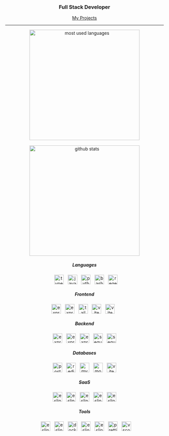 <div align="center">
<h3>Full Stack Developer</h3>

[My Projects](https://folio.williamguinaudie.com/my-projects)

  <hr/>
<div>
<img src="https://github-readme-stats.vercel.app/api/top-langs?username=neohuncho&show_icons=true&locale=en&layout=compact&theme=chartreuse-dark&exclude_repo=my-portfolio-old" alt="most used languages" width="350" />
<br>
<br>
<img  src="https://github-readme-stats.vercel.app/api?username=neohuncho&show_icons=true&locale=en&theme=chartreuse-dark" alt="github stats" width="350" />
</div>
  <div>
    <h5>Languages</h5>
    <img width="5" />
    <img src="https://skillicons.dev/icons?i=ts" height="30" alt="typescript logo"  />
    <img width="5" />
    <img src="https://skillicons.dev/icons?i=js" height="30" alt="javascript logo"  />
    <img width="5" />
    <img src="https://skillicons.dev/icons?i=py" height="30" alt="python logo"  />
    <img width="5" />
    <img src="https://skillicons.dev/icons?i=bash" height="30" alt="bash logo"  />
    <img width="5" />
    <img src="https://skillicons.dev/icons?i=regex" height="30" alt="regex logo"  />
  </div>
  <div>
    <h5>Frontend</h5>
        <img src="https://skillicons.dev/icons?i=react" height="30" alt="express logo"  />
    <img width="5" />
     <img src="https://skillicons.dev/icons?i=next" height="30" alt="express logo"  />
    <img width="5" />
    <img src="https://cdn.simpleicons.org/tailwindcss/06B6D4" height="30" alt="tailwindcss logo"  />
    <img width="5" />
    <img src="https://skillicons.dev/icons?i=vite" height="30" alt="vite logo"  />
    <img width="5" />
    <img src="https://skillicons.dev/icons?i=redux" height="30" alt="vite logo"  />
    <img width="5" />
  </div>
   <div>
    <h5>Backend</h5>
    <img src="https://skillicons.dev/icons?i=nodejs" height="30" alt="express logo"  />
    <img width="5" />
    <img src="https://skillicons.dev/icons?i=prisma" height="30" alt="express logo"  />
    <img width="5" />
    <img src="https://skillicons.dev/icons?i=express" height="30" alt="express logo"  />
    <img width="5" />
    <img src="https://cdn.jsdelivr.net/gh/devicons/devicon/icons/sequelize/sequelize-original.svg" height="30" alt="sequelize logo"  />
    <img width="5" />
    <img src="https://skillicons.dev/icons?i=kubernetes" height="30" alt="sequelize logo"  />
  </div>
  <div>
    <h5>Databases</h5>
    <img src="https://cdn.jsdelivr.net/gh/devicons/devicon/icons/postgresql/postgresql-original.svg" height="30" alt="postgresql logo"  />
    <img width="5" />
    <img src="https://cdn.jsdelivr.net/gh/devicons/devicon/icons/redis/redis-original.svg" height="30" alt="redis logo"  />
    <img width="5" />
    <img src="https://cdn.jsdelivr.net/gh/devicons/devicon/icons/mysql/mysql-original.svg" height="30" alt="mysql logo"  />
    <img width="5" />
    <img src="https://cdn.simpleicons.org/mongodb/47A248" height="30" alt="mongodb logo"  />
      <img width="5" />
      <img src="https://skillicons.dev/icons?i=planetscale" height="30" alt="vite logo"  />
  </div>
  <div>
    <h5>SaaS</h5>
     <img src="https://skillicons.dev/icons?i=vercel" height="30" alt="eslint logo"  />
    <img width="5" />
     <img src="https://skillicons.dev/icons?i=gcp" height="30" alt="eslint logo"  /> 
    <img width="5" />
     <img src="https://skillicons.dev/icons?i=aws" height="30" alt="eslint logo"  /> 
    <img width="5" />
     <img src="https://skillicons.dev/icons?i=firebase" height="30" alt="eslint logo"  /> 
    <img width="5" />
     <img src="https://skillicons.dev/icons?i=netlify" height="30" alt="eslint logo"  /> 
  </div>
  <div>
    <h5>Tools</h5>
    <img width="5" />
    <img src="https://skillicons.dev/icons?i=sentry" height="30" alt="eslint logo"  />
    <img width="5" />
    <img src="https://skillicons.dev/icons?i=jest" height="30" alt="eslint logo"  />
    <img width="5" />
      <img src="https://skillicons.dev/icons?i=docker" height="30" alt="docker logo"  />
    <img width="5" />
    <img src="https://skillicons.dev/icons?i=cloudflare" height="30" alt="eslint logo"  />
    <img width="5" />
    <img src="https://cdn.jsdelivr.net/gh/devicons/devicon/icons/eslint/eslint-original.svg" height="30" alt="eslint logo"  />
    <img width="5" />
    <img src="https://github.com/kibotrel/kibotrel/assets/45034541/35dc9106-f040-4951-8503-13ab7ba17043" height="30" alt="prettier logo"  />
    <img width="5" />
    <img src="https://cdn.simpleicons.org/visualstudiocode/007ACC" height="30" alt="vscode logo"  />
</div>
</div>
